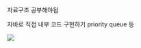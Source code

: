 
자료구조 공부해야됨

자바로 직접 내부 코드 구현하기
priority queue 등

<img src="https://img.shields.io/badge/wnsgud0895@gmail.com-EA4335?style=flat-square&logo=Gmail&logoColor=white"/>